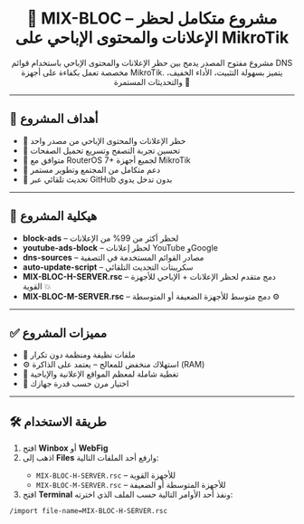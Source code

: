 <h1 align="center">🔀 MIX-BLOC – مشروع متكامل لحظر الإعلانات والمحتوى الإباحي على MikroTik</h1> <p align="center"> مشروع مفتوح المصدر يدمج بين حظر الإعلانات والمحتوى الإباحي باستخدام قوائم DNS مخصصة تعمل بكفاءة على أجهزة MikroTik. يتميز بسهولة التثبيت، الأداء الخفيف، والتحديثات المستمرة 💪 </p> <hr> <h2>🎯 أهداف المشروع</h2> <ul> <li>🚫 حظر الإعلانات والمحتوى الإباحي من مصدر واحد</li> <li>📡 تحسين تجربة التصفح وتسريع تحميل الصفحات</li> <li>🧱 متوافق مع RouterOS 7+ لجميع أجهزة MikroTik</li> <li>🧠 دعم متكامل من المجتمع وتطوير مستمر</li> <li>🔄 تحديث تلقائي عبر GitHub بدون تدخل يدوي</li> </ul> <hr> <h2>📂 هيكلية المشروع</h2> <ul> <li><strong>block-ads</strong> – لحظر أكثر من 99% من الإعلانات</li> <li><strong>youtube-ads-block</strong> – لحظر إعلانات YouTube وGoogle</li> <li><strong>dns-sources</strong> – مصادر القوائم المستخدمة في التصفية</li> <li><strong>auto-update-script</strong> – سكريبتات التحديث التلقائي</li> <li><strong>MIX-BLOC-H-SERVER.rsc</strong> – دمج متقدم لحظر الإعلانات + الإباحي للأجهزة القوية 💥</li> <li><strong>MIX-BLOC-M-SERVER.rsc</strong> – دمج متوسط للأجهزة الضعيفة أو المتوسطة ⚙️</li> </ul> <hr> <h2>✅ مميزات المشروع</h2> <ul> <li>🔐 ملفات نظيفة ومنظمة دون تكرار</li> <li>⚙️ استهلاك منخفض للمعالج – يعتمد على الذاكرة (RAM)</li> <li>🧼 تغطية شاملة لمعظم المواقع الإعلانية والإباحية</li> <li>🎯 اختيار مرن حسب قدرة جهازك</li> </ul> <hr> <h2>🛠️ طريقة الاستخدام</h2> <ol> <li>افتح <strong>Winbox</strong> أو <strong>WebFig</strong></li> <li>اذهب إلى <strong>Files</strong> وارفع أحد الملفات التالية:</li> <ul> <li><code>MIX-BLOC-H-SERVER.rsc</code> – للأجهزة القوية</li> <li><code>MIX-BLOC-M-SERVER.rsc</code> – للأجهزة المتوسطة أو الضعيفة</li> </ul> <li>افتح <strong>Terminal</strong> ونفذ أحد الأوامر التالية حسب الملف الذي اخترته:</li> </ol> <pre><code>/import file-name=MIX-BLOC-H-SERVER.rsc</code></pre>
